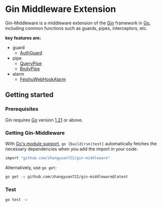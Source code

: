 # Gin Middleware Extension

Gin-Middleware is a middleware extension of the [Gin](https://github.com/gin-gonic/gin) framework in [Go](https://go.dev/), including common functions such as guards, pipes, interceptors, etc.

**key features are:**

- guard
  - [AuthGuard](./guard.go#L23)
- pipe
  - [QueryPipe](./pipe.go#L14)
  - [BodyPipe](./pipe.go#L31)
- alarm
  - [FeishuWebHookAlarm](./alarm.go#L16)

## Getting started

### Prerequisites

Gin requires [Go](https://go.dev/) version [1.21](https://go.dev/doc/devel/release#go1.21.0) or above.

### Getting Gin-Middleware

With [Go's module support](https://go.dev/wiki/Modules#how-to-use-modules), `go [build|run|test]` automatically fetches the necessary dependencies when you add the import in your code:

```sh
import "github.com/zhangyuan722/gin-middleware"
```

Alternatively, use `go get`:

```sh
go get -u github.com/zhangyuan722/gin-middleware@latest
```

### Test
```sh
go test -v
```


